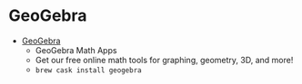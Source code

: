# GeoGebra
- [GeoGebra](https://www.geogebra.org/)
  -  GeoGebra Math Apps
  - Get our free online math tools for graphing, geometry, 3D, and more!
  - `brew cask install geogebra`
